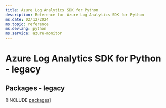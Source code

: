 ```yaml
---
title: Azure Log Analytics SDK for Python
description: Reference for Azure Log Analytics SDK for Python
ms.date: 02/12/2024
ms.topic: reference
ms.devlang: python
ms.service: azure-monitor
---
```

# Azure Log Analytics SDK for Python - legacy
## Packages - legacy
[!INCLUDE [packages](log-analytics-index.md)]
